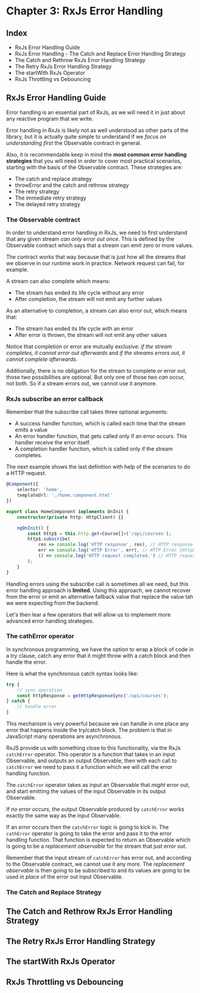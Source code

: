 # Chapter 3: RxJs Error Handling

## Index
- RxJs Error Handling Guide
- RxJs Error Handling - The Catch and Replace Error Handling Strategy
- The Catch and Rethrow RxJs Error Handling Strategy
- The Retry RxJs Error Handling Strategy
- The startWith RxJs Operator
- RxJs Throttling vs Debouncing

## RxJs Error Handling Guide
Error handling is an essential part of RxJs, as we will need it in just about any reactive program that we write.

Error handling in RxJs is likely not as well understood as other parts of the library, but it is actually quite simple to understand if we _focus on understanding first_ the Observable contract in general.

Also, it is recommendable keep in mind the **most common error handling strategies** that you will need in order to cover most practical scenarios, starting with the basis of the Observable contract. These strategies are:

- The catch and replace strategy
- throwError and the catch and rethrow strategy
- The retry strategy
- The immediate retry strategy
- The delayed retry strategy

### The Observable contract
In order to understand error handling in RxJs, we need to first understand that any given stream _can only error out once_. This is defined by the Observable contract which says that a stream can emit zero or more values.

The contract works that way because that is just how all the streams that we observe in our runtime work in practice. Network request can fail, for example.

A stream can also complete which means:

- The stream has ended its life cycle without any error
- After completion, the stream will not emit any further values

As an alternative to completion, a stream can also error out, which means that:

- The stream has ended its life cycle with an error
- After error is thrown, the stream will not emit any other values

Notice that completion or error are mutually exclusive: _if the stream completes, it cannot error out afterwards_ and _if the streams errors out, it cannot complete afterwards_.

Additionally, there is no obligation for the stream to complete _or_ error out, those two possibilities are optional. But only one of those two _can_ occur, not both. So if a stream errors out, we cannot use it anymore.

### RxJs subscribe an error callback
Remember that the subscribe call takes three optional arguments:

- A success handler function, which is called each time that the stream emits a value
- An error handler function, that gets called only if an error occurs. This handler receive the error itself.
- A completion handler function, which is called only if the stream completes.

The next example shows the last definition with help of the scenarios to do a HTTP request.

```ts
@Component({
    selector: 'home',
    templateUrl: './home.component.html'
})

export class HomeComponent implements OnInit {
    constructor(private http: HttpClient) {}

    ngOnInit() {
        const http$ = this.http.get<Course[]>('/api/courses');
        http$.subscribe(
            res => console.log('HTTP response', res), // HTTP response {payload: Array(0)}
            err => console.log('HTTP Error', err), // HTTP Error {HttpErrorResponse}
            () => console.log('HTTP request completed.') // HTTP request completed
        );
    }
}
```

Handling errors using the subscribe call is sometimes all we need, but this error handling approach is **limited**. Using this approach, we cannot recover from the error or emit an alternative fallback value that replace the value tah we were expecting from the backend.

Let's then lear a few operators that will allow us to implement more advanced error handling strategies.

### The cathError operator
In synchronous programming, we have the option to wrap a block of code in a try clause, catch any error that it might throw with a catch block and then handle the error.

Here is what the synchronous catch syntax looks like:

```ts
try {
    // sync operation
    const httpResponse = getHttpResponseSync('/api/courses');
} catch {
    // handle error
}

```

This mechanism is very powerful because we can handle in one place any error that happens inside the try/catch block. The problem is that in JavaScript many operations are asynchronous.

RxJS provide us with something close to this functionality, via the RxJs `catchError` operator. This operator is a function that takes in an input Observable, and outputs an output Observable, then with each call to `catchError` we need to pass it a function which we will call the error handling function.

The `catchError` operator takes as input an Observable that _might_ error out, and start emitting the values of the input Observable in its output Observable.

If _no error occurs_, the output Observable produced by `catchError` works exactly the same way as the input Observable.

If an _error occurs_ then the `catchError` logic is going to kick in. The `cathError` operator is going to take the error and pass it to the error handling function. That function is expected to return an Observable which is going to be a _replacement observable_ for the stream that just error out.

Remember that the input stream of `catchError` has error out, and according to the Observable contract, we cannot use it any more. The _replacement observable_ is then going to be subscribed to and its values are going to be used _in place_ of the error out input Observable.

 ### The Catch and Replace Strategy

## The Catch and Rethrow RxJs Error Handling Strategy
## The Retry RxJs Error Handling Strategy
## The startWith RxJs Operator
## RxJs Throttling vs Debouncing
